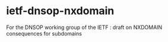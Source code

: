 # ietf-dnsop-nxdomain
For the DNSOP working group of the IETF : draft on NXDOMAIN consequences for subdomains
